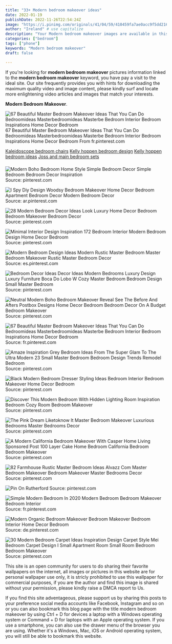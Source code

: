 ```yaml
---
title: "33+ Modern bedroom makeover ideas"
date: 2022-01-19
publishDate: 2022-11-26T22:54:24Z
image: "https://i.pinimg.com/originals/41/04/59/410459fa7ae0acc9f5dd2166288bd865.jpg"
author: "Ireland" # use capitalize
description: "Your Modern bedroom makeover images are available in this site. Modern bedroom makeover are a topic that is being searched for and liked by netizens now. You can Download the Modern bedroom makeover files here. Get all free photos and vectors."
categories: ["bedroom"]
tags: ["phone"]
keywords: "Modern bedroom makeover"
draft: false

---
```


If you're looking for **modern bedroom makeover** pictures information linked to the **modern bedroom makeover** keyword, you have pay a visit to the ideal  site.  Our site frequently  provides you with  hints  for downloading  the maximum  quality video and image  content, please kindly surf and locate more enlightening video articles and images  that match your interests.

**Modern Bedroom Makeover**. 

![67 Beautiful Master Bedroom Makeover Ideas That You Can Do Bedroomideas Masterbedroomideas Masterbe Bedroom Interior Bedroom Inspirations Home Decor Bedroom](https://i.pinimg.com/originals/1c/37/7c/1c377c3aa980fa2008a9be1ce519a0a5.jpg "67 Beautiful Master Bedroom Makeover Ideas That You Can Do Bedroomideas Masterbedroomideas Masterbe Bedroom Interior Bedroom Inspirations Home Decor Bedroom")
67 Beautiful Master Bedroom Makeover Ideas That You Can Do Bedroomideas Masterbedroomideas Masterbe Bedroom Interior Bedroom Inspirations Home Decor Bedroom From fr.pinterest.com

[Kaleidoscope bedroom chairs](/kaleidoscope-bedroom-chairs/)
[Kelly hoppen bedroom design](/kelly-hoppen-bedroom-design/)
[Kelly hoppen bedroom ideas](/kelly-hoppen-bedroom-ideas/)
[Joss and main bedroom sets](/joss-and-main-bedroom-sets/)



### 

 


![Modern Boho Bedroom Home Style Simple Bedroom Decor Simple Bedroom Bedroom Decor Inspiration](https://i.pinimg.com/736x/7e/ab/16/7eab16dd09da5b9d8c97d87ab675a705.jpg "Modern Boho Bedroom Home Style Simple Bedroom Decor Simple Bedroom Bedroom Decor Inspiration")
Source: pinterest.com

 

![I Spy Diy Design Woodsy Bedroom Makeover Home Decor Bedroom Apartment Bedroom Decor Modern Bedroom Decor](https://i.pinimg.com/originals/14/3a/19/143a196a6b7d3f5e94b063967af4de40.jpg "I Spy Diy Design Woodsy Bedroom Makeover Home Decor Bedroom Apartment Bedroom Decor Modern Bedroom Decor")
Source: ar.pinterest.com

 

![28 Modern Bedroom Decor Ideas Look Luxury Home Decor Bedroom Bedroom Makeover Bedroom Decor](https://i.pinimg.com/originals/be/36/54/be36549665ddc8fdeb44178dc77c7639.jpg "28 Modern Bedroom Decor Ideas Look Luxury Home Decor Bedroom Bedroom Makeover Bedroom Decor")
Source: pinterest.com

 

![Minimal Interior Design Inspiration 172 Bedroom Interior Modern Bedroom Design Home Decor Bedroom](https://i.pinimg.com/736x/1e/01/20/1e012018090842ad3bb688d383e73f42.jpg "Minimal Interior Design Inspiration 172 Bedroom Interior Modern Bedroom Design Home Decor Bedroom")
Source: pinterest.com

 

![Modern Bedroom Design Ideas Modern Rustic Master Bedroom Master Bedroom Makeover Rustic Master Bedroom Decor](https://i.pinimg.com/564x/bb/e3/8b/bbe38b03fddd7c0d1233defd01f4d425.jpg "Modern Bedroom Design Ideas Modern Rustic Master Bedroom Master Bedroom Makeover Rustic Master Bedroom Decor")
Source: es.pinterest.com

 

![Bedroom Decor Ideas Decor Ideas Modern Bedrooms Luxury Design Luxury Furniture Boca Do Lobo W Cozy Master Bedroom Bedroom Design Small Master Bedroom](https://i.pinimg.com/564x/a6/84/0a/a6840ac541794e30894764ea58a4fdc0.jpg "Bedroom Decor Ideas Decor Ideas Modern Bedrooms Luxury Design Luxury Furniture Boca Do Lobo W Cozy Master Bedroom Bedroom Design Small Master Bedroom")
Source: pinterest.com

 

![Neutral Modern Boho Bedroom Makeover Reveal See The Before And Afters Postbox Designs Home Decor Bedroom Bedroom Decor On A Budget Bedroom Makeover](https://i.pinimg.com/736x/a1/67/00/a167004e13fd8dd07051696a2a6ab654.jpg "Neutral Modern Boho Bedroom Makeover Reveal See The Before And Afters Postbox Designs Home Decor Bedroom Bedroom Decor On A Budget Bedroom Makeover")
Source: pinterest.com

 

![67 Beautiful Master Bedroom Makeover Ideas That You Can Do Bedroomideas Masterbedroomideas Masterbe Bedroom Interior Bedroom Inspirations Home Decor Bedroom](https://i.pinimg.com/originals/1c/37/7c/1c377c3aa980fa2008a9be1ce519a0a5.jpg "67 Beautiful Master Bedroom Makeover Ideas That You Can Do Bedroomideas Masterbedroomideas Masterbe Bedroom Interior Bedroom Inspirations Home Decor Bedroom")
Source: fr.pinterest.com

 

![Amaze Inspiration Grey Bedroom Ideas From The Super Glam To The Ultra Modern 23 Small Master Bedroom Bedroom Design Trends Remodel Bedroom](https://i.pinimg.com/564x/a4/95/c5/a495c5ca3734dffd6f4f805a5eb2319f.jpg "Amaze Inspiration Grey Bedroom Ideas From The Super Glam To The Ultra Modern 23 Small Master Bedroom Bedroom Design Trends Remodel Bedroom")
Source: pinterest.com

 

![Black Modern Bedroom Dresser Styling Ideas Bedroom Interior Bedroom Makeover Home Decor Bedroom](https://i.pinimg.com/564x/1a/50/b3/1a50b31a0798cf16a88091f97e9630eb.jpg "Black Modern Bedroom Dresser Styling Ideas Bedroom Interior Bedroom Makeover Home Decor Bedroom")
Source: pinterest.com

 

![Discover This Modern Bedroom With Hidden Lighting Room Inspiration Bedroom Cozy Room Bedroom Makeover](https://i.pinimg.com/736x/26/80/c9/2680c946b70440ed0fcf3eb76f1fe85b.jpg "Discover This Modern Bedroom With Hidden Lighting Room Inspiration Bedroom Cozy Room Bedroom Makeover")
Source: pinterest.com

 

![The Pink Dream Liketoknow It Master Bedroom Makeover Luxurious Bedrooms Master Bedrooms Decor](https://i.pinimg.com/originals/3a/c3/33/3ac33326f5fc298814f8c81bd8dc75eb.jpg "The Pink Dream Liketoknow It Master Bedroom Makeover Luxurious Bedrooms Master Bedrooms Decor")
Source: pinterest.com

 

![A Modern California Bedroom Makeover With Casper Home Living Sponsored Post 100 Layer Cake Home Bedroom California Bedroom Bedroom Makeover](https://i.pinimg.com/originals/c7/4d/92/c74d920d773a6e6c74e0489b3b48f591.jpg "A Modern California Bedroom Makeover With Casper Home Living Sponsored Post 100 Layer Cake Home Bedroom California Bedroom Bedroom Makeover")
Source: pinterest.com

 

![82 Farmhouse Rustic Master Bedroom Ideas Alvazz Com Master Bedroom Makeover Bedroom Makeover Master Bedrooms Decor](https://i.pinimg.com/originals/d1/51/3c/d1513cc06ee5616be5bd15a6caf711e3.png "82 Farmhouse Rustic Master Bedroom Ideas Alvazz Com Master Bedroom Makeover Bedroom Makeover Master Bedrooms Decor")
Source: pinterest.com

 

![Pin On Rutherford](https://i.pinimg.com/736x/24/49/cf/2449cf04e8bb7213fc707c036c06b6b4.jpg "Pin On Rutherford")
Source: pinterest.com

 

![Simple Modern Bedroom In 2020 Modern Bedroom Bedroom Makeover Bedroom Interior](https://i.pinimg.com/originals/37/85/ec/3785ecdefe71e4e3f6910fe4a593273e.jpg "Simple Modern Bedroom In 2020 Modern Bedroom Bedroom Makeover Bedroom Interior")
Source: fr.pinterest.com

 

![Modern Organic Bedroom Makeover Bedroom Makeover Bedroom Interior Home Decor Bedroom](https://i.pinimg.com/originals/4f/a5/a5/4fa5a562192f53041e89d6d13a5aad0b.jpg "Modern Organic Bedroom Makeover Bedroom Makeover Bedroom Interior Home Decor Bedroom")
Source: de.pinterest.com

 

![30 Modern Bedroom Carpet Ideas Inspiration Design Carpet Style Mei Bedroom Carpet Design I Small Apartment Room Small Room Bedroom Bedroom Makeover](https://i.pinimg.com/originals/41/04/59/410459fa7ae0acc9f5dd2166288bd865.jpg "30 Modern Bedroom Carpet Ideas Inspiration Design Carpet Style Mei Bedroom Carpet Design I Small Apartment Room Small Room Bedroom Bedroom Makeover")
Source: pinterest.com

 

This site is an open community for users to do sharing their favorite wallpapers on the internet, all images or pictures in this website are for personal wallpaper use only, it is stricly prohibited to use this wallpaper for commercial purposes, if you are the author and find this image is shared without your permission, please kindly raise a DMCA report to Us.

If you find this site adventageous, please support us by sharing this posts to your preference social media accounts like Facebook, Instagram and so on or you can also bookmark this blog page with the title modern bedroom makeover by using Ctrl + D for devices a laptop with a Windows operating system or Command + D for laptops with an Apple operating system. If you use a smartphone, you can also use the drawer menu of the browser you are using. Whether it's a Windows, Mac, iOS or Android operating system, you will still be able to bookmark this website.
